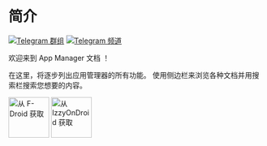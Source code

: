 # 简介

[![Telegram 群组](https://img.shields.io/badge/TG-Group-blue?logo=telegram)](https://t.me/AppManagerAndroid) [![Telegram 频道](https://img.shields.io/badge/TG-Channel-blue?logo=telegram)](https://t.me/AppManagerChannel)

欢迎来到 App Manager 文档 ！

在这里，将逐步列出应用管理器的所有功能。 使用侧边栏来浏览各种文档并用搜索栏搜索您想要的内容。

[<img src="https://fdroid.gitlab.io/artwork/badge/get-it-on.png"
alt="从 F-Droid 获取"
height="80" />](https://f-droid.org/packages/io.github.muntashirakon.AppManager) [<img src="https://gitlab.com/IzzyOnDroid/repo/-/raw/master/assets/IzzyOnDroid.png"
alt="从 IzzyOnDroid 获取"
height="80" />](https://apt.izzysoft.de/fdroid/index/apk/io.github.muntashirakon.AppManager)


